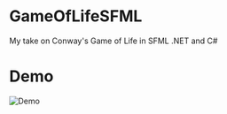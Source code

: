 # GameOfLifeSFML
 My take on Conway's Game of Life in SFML .NET and C#

# Demo
![Demo](demo/demo.gif)
